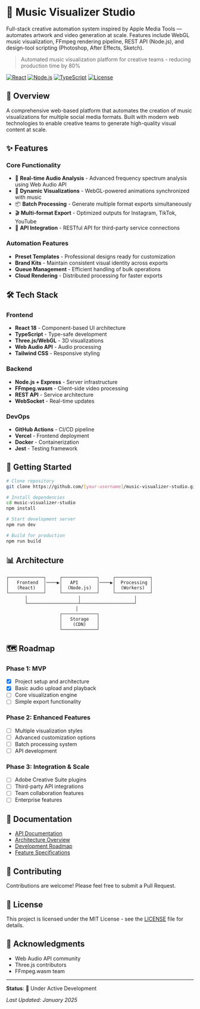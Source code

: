 ﻿# 🎵 Music Visualizer Studio
Full-stack creative automation system inspired by Apple Media Tools — automates artwork and video generation at scale. Features include WebGL music visualization, FFmpeg rendering pipeline, REST API (Node.js), and design-tool scripting (Photoshop, After Effects, Sketch).
> Automated music visualization platform for creative teams - reducing production time by 80%

[![React](https://img.shields.io/badge/React-18.2-blue)](https://reactjs.org/)
[![Node.js](https://img.shields.io/badge/Node.js-18.x-green)](https://nodejs.org/)
[![TypeScript](https://img.shields.io/badge/TypeScript-5.0-blue)](https://www.typescriptlang.org/)
[![License](https://img.shields.io/badge/license-MIT-green)](./LICENSE)

## 🎯 Overview

A comprehensive web-based platform that automates the creation of music visualizations for multiple social media formats. Built with modern web technologies to enable creative teams to generate high-quality visual content at scale.

## ✨ Features

### Core Functionality
- 🎵 **Real-time Audio Analysis** - Advanced frequency spectrum analysis using Web Audio API
- 🎨 **Dynamic Visualizations** - WebGL-powered animations synchronized with music
- 📦 **Batch Processing** - Generate multiple format exports simultaneously
- 🎬 **Multi-format Export** - Optimized outputs for Instagram, TikTok, YouTube
- 🔌 **API Integration** - RESTful API for third-party service connections

### Automation Features
- **Preset Templates** - Professional designs ready for customization
- **Brand Kits** - Maintain consistent visual identity across exports
- **Queue Management** - Efficient handling of bulk operations
- **Cloud Rendering** - Distributed processing for faster exports

## 🛠 Tech Stack

### Frontend
- **React 18** - Component-based UI architecture
- **TypeScript** - Type-safe development
- **Three.js/WebGL** - 3D visualizations
- **Web Audio API** - Audio processing
- **Tailwind CSS** - Responsive styling

### Backend
- **Node.js + Express** - Server infrastructure
- **FFmpeg.wasm** - Client-side video processing
- **REST API** - Service architecture
- **WebSocket** - Real-time updates

### DevOps
- **GitHub Actions** - CI/CD pipeline
- **Vercel** - Frontend deployment
- **Docker** - Containerization
- **Jest** - Testing framework

## 🚀 Getting Started
```bash
# Clone repository
git clone https://github.com/[your-username]/music-visualizer-studio.git

# Install dependencies
cd music-visualizer-studio
npm install

# Start development server
npm run dev

# Build for production
npm run build
```

## 📊 Architecture
```
┌─────────────┐     ┌─────────────┐     ┌─────────────┐
│   Frontend  │────▶│   API       │────▶│  Processing │
│   (React)   │     │  (Node.js)  │     │  (Workers)  │
└─────────────┘     └─────────────┘     └─────────────┘
       │                   │                    │
       └───────────────────┴────────────────────┘
                          │
                    ┌─────────────┐
                    │   Storage   │
                    │    (CDN)    │
                    └─────────────┘
```

## 🗺 Roadmap

### Phase 1: MVP 
- [x] Project setup and architecture
- [x] Basic audio upload and playback
- [ ] Core visualization engine
- [ ] Simple export functionality

### Phase 2: Enhanced Features
- [ ] Multiple visualization styles
- [ ] Advanced customization options
- [ ] Batch processing system
- [ ] API development

### Phase 3: Integration & Scale
- [ ] Adobe Creative Suite plugins
- [ ] Third-party API integrations
- [ ] Team collaboration features
- [ ] Enterprise features

## 📖 Documentation

- [API Documentation](./docs/API.md)
- [Architecture Overview](./docs/ARCHITECTURE.md)
- [Development Roadmap](./docs/ROADMAP.md)
- [Feature Specifications](./docs/FEATURES.md)

## 🤝 Contributing

Contributions are welcome! Please feel free to submit a Pull Request.

## 📄 License

This project is licensed under the MIT License - see the [LICENSE](./LICENSE) file for details.

## 🙏 Acknowledgments

- Web Audio API community
- Three.js contributors
- FFmpeg.wasm team

---

**Status**: 🚧 Under Active Development

*Last Updated: January 2025*